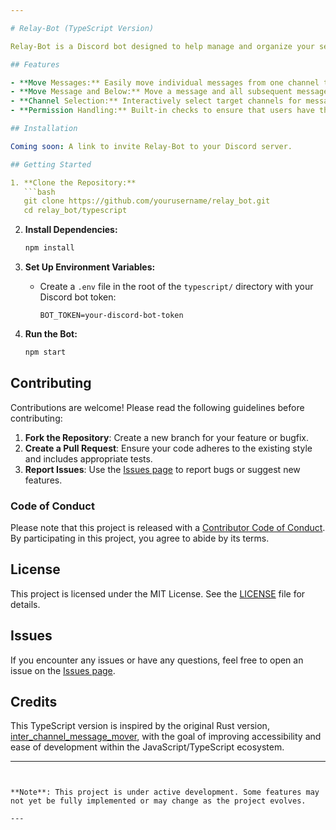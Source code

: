 ```yaml
---

# Relay-Bot (TypeScript Version)

Relay-Bot is a Discord bot designed to help manage and organize your server's channels by allowing messages to be moved between channels with ease. This TypeScript version of the bot is built for maintainability, scalability, and ease of use, leveraging modern JavaScript and TypeScript features.

## Features

- **Move Messages:** Easily move individual messages from one channel to another with a simple command.
- **Move Message and Below:** Move a message and all subsequent messages in a channel to a new channel.
- **Channel Selection:** Interactively select target channels for message relocation using Discord's select menus.
- **Permission Handling:** Built-in checks to ensure that users have the necessary permissions to move messages.

## Installation

Coming soon: A link to invite Relay-Bot to your Discord server.

## Getting Started

1. **Clone the Repository:**
   ```bash
   git clone https://github.com/yourusername/relay_bot.git
   cd relay_bot/typescript
   ```

2. **Install Dependencies:**
   ```bash
   npm install
   ```

3. **Set Up Environment Variables:**
   - Create a `.env` file in the root of the `typescript/` directory with your Discord bot token:
     ```
     BOT_TOKEN=your-discord-bot-token
     ```

4. **Run the Bot:**
   ```bash
   npm start
   ```

## Contributing

Contributions are welcome! Please read the following guidelines before contributing:

1. **Fork the Repository**: Create a new branch for your feature or bugfix.
2. **Create a Pull Request**: Ensure your code adheres to the existing style and includes appropriate tests.
3. **Report Issues**: Use the [Issues page](https://github.com/CaptainCooky/Relay-Bot/issues) to report bugs or suggest new features.

### Code of Conduct

Please note that this project is released with a [Contributor Code of Conduct](CODE_OF_CONDUCT.md). By participating in this project, you agree to abide by its terms.

## License

This project is licensed under the MIT License. See the [LICENSE](https://github.com/CaptainCooky/Relay-Bot/blob/main/typescript/LICENSE) file for details.

## Issues

If you encounter any issues or have any questions, feel free to open an issue on the [Issues page](https://github.com/CaptainCooky/Relay-Bot/issues).

## Credits

This TypeScript version is inspired by the original Rust version, [inter_channel_message_mover](https://github.com/laralove143/interchannel_message_mover.git), with the goal of improving accessibility and ease of development within the JavaScript/TypeScript ecosystem.

---
```


**Note**: This project is under active development. Some features may not yet be fully implemented or may change as the project evolves.

---
